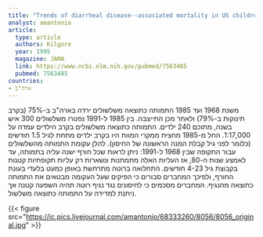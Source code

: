 ```yaml
---
title: "Trends of diarrheal disease--associated mortality in US children, 1968 through 1991"
analyst: amantonio
article:
  type: article
  authors: Kilgore
  year: 1995
  magazine: JAMA
  link: https://www.ncbi.nlm.nih.gov/pubmed/7563485
  pubmed: 7563485
countries:
- ארה"ב
---
```


משנת 1968 ועד 1985 התמותה כתוצאה משלשולים ירדה בארה"ב ב-75% (בקרב תינוקות ב-79%) ולאחר מכן התייצבה. בין 1985 ל-1991 נפטרו משלשולים 300 איש בשנה, מתוכם 240 ילדים. התמותה כתוצאה משלשולים בקרב הילדים עמדה על 1:17,000. החל מ-1985 מחצית ממקרי המוות היו בקרב ילדים מתחת לגיל 1.5 חודשים (כלומר לפני גיל קבלת המנה הראשונה של החיסון).
להלן עקומת התמותה מהשלשולים עבור התקופה שבין 1968 ל-1991:
ניתן לראות שכל חורף ישנה עליה בתמותה, עד לאמצע שנות ה-80, אז העליות האלה מתמתנות ונשארות רק עליות תקופתיות קטנות בקבוצת גיל 4-23 חודשים. התחלואה ברוטה מתרחשת באופן כמעט בלעדי בעונת החורף, ולפיכך המחברים סבורים כי הפיקים שעל העקומה מבטאים את התמותה כתוצאה מהנגיף.
המחברים מסכמים כי לחיסונים נגד נגיף רוטה תהיה השפעה קטנה אך ניתנת למדידה על התמותה כתוצאה משלשול.

{{< figure src="https://ic.pics.livejournal.com/amantonio/68333260/8056/8056_original.jpg" >}}

